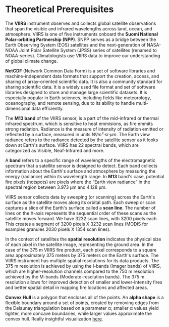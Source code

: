 # Theoretical Prerequisites

The **VIIRS** instrument observes and collects global satellite observations that span the visible and infrared wavelengths across land, ocean, and atmosphere. VIIRS is one of five instruments onboard the **Suomi National Polar-orbiting Partnership (NPP)**. SNPP serves as a bridge between the Earth Observing System (EOS) satellites and the next-generation of NASA-NOAA Joint Polar Satellite System (JPSS) series of satellites (renamed to NOAA-series).  Climatologists use VIIRS data to improve our understanding of global climate change.

**NetCDF** (Network Common Data Form) is a set of software libraries and machine-independent data formats that support the creation, access, and sharing of array-oriented scientific data. It is also a community standard for sharing scientific data. It is a widely used file format and set of software libraries designed to store and manage large scientific datasets. It is especially popular in Earth sciences, including fields like meteorology, oceanography, and remote sensing, due to its ability to handle multi-dimensional data efficiently.

The **M13 band** of the VIIRS sensor, is a part of the mid-infrared or thermal infrared spectrum, which is sensitive to heat emmisions, as fire emmits strong radiation. Radiance is the measure of intensity of radiation emitted or reflected by a surface, measured in units *W/m²·sr·μm*. The Earth view radiance refers to the radiance detected by the satellite sensor as it looks down at Earth's surface. VIIRS has 22 spectral bands, which are categorized as Visible, Neaf-Infrared and more.

A **band** refers to a specific range of wavelengths of the electromagnetic spectrum that a satellite sensor is designed to detect. Each band collects information about the Earth's surface and atmosphere by measuring the energy (radiance) within its wavelength range. In **M13** band's case, potential fire pixels (hotspots) are pixels where the “Earth view radiance” in the spectral region between 3.973 μm and 4.128 μm.

VIIRS sensor collects data by sweeping (or scanning) across the Earth's surface as the satellite moves along its orbital path. Each sweep or scan captures a slice of the Earth's surface called a **scan line**. The number of lines on the X-axis represents the sequential order of these scans as the satellite moves forward. We have 3232 scan lines, with 3200 pixels each. This creates a segment of 3200 pixels X 3232 scan lines (MODIS for examples granules 2030 pixels X 1354 scan lines).

In the context of satellites the **spatial resolution** indicates the physical size of each pixel in the satellite image, representing the ground area. In the case of the 375 m VIIRS fire product, each pixel corresponds to a square area approximately 375 meters by 375 meters on the Earth's surface. The VIIRS instrument has multiple spatial resolutions for its data products. The 375 m resolution is achieved by using the I-bands (Imager bands) of VIIRS, which are higher-resolution channels compared to the 750 m resolution achieved by the M-bands (Moderate-resolution bands). The 375 m resolution allows for improved detection of smaller and lower-intensity fires and better spatial detail in mapping fire locations and affected areas.

**Convex Hull** is a polygon that encloses all of the points. An **alpha shape** is a flexible boundary around a set of points, created by removing edges from the Delaunay triangulation based on a parameter α; smaller α values yield tighter, more concave boundaries, while larger values approximate the convex hull. Really insightful visualization [here](https://www.youtube.com/watch?v=-XCVn73p3xs).